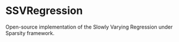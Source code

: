 # SSVRegression
Open-source implementation of the Slowly Varying Regression under Sparsity framework. 
